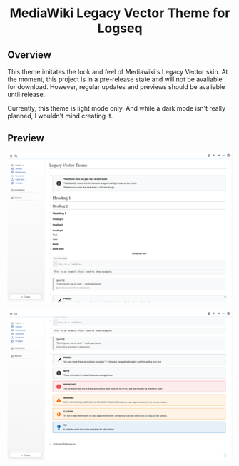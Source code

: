 <h1 align="center">MediaWiki Legacy Vector Theme for Logseq </h1>

## Overview
This theme imitates the look and feel of Mediawiki's Legacy Vector skin. At the moment, this project is in a pre-release state and will not be avaliable for download. However, regular updates and previews should be avaliable until release.

Currently, this theme is light mode only. And while a dark mode isn't really planned, I wouldn't mind creating it.

## Preview

![Legacy Vector Theme Preview](lv-theme-preview.png)

![Legacy Vector Theme Preview](lv-theme-preview-no2.png)
